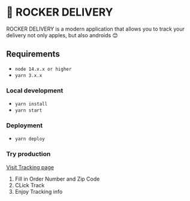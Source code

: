 # 🚀 ROCKER DELIVERY

ROCKER DELIVERY is a modern application that allows you to track your delivery not only apples, but also androids 😊

## Requirements

- `node 14.x.x or higher`
- `yarn 3.x.x`

### Local development

- `yarn install`
- `yarn start`


### Deployment
- `yarn deploy`


### Try production

[Visit Tracking page](https://olehmoiseienko.github.io/rocketdelivery)

1. Fill in Order Number and Zip Code
2. CLick Track
3. Enjoy Tracking info
